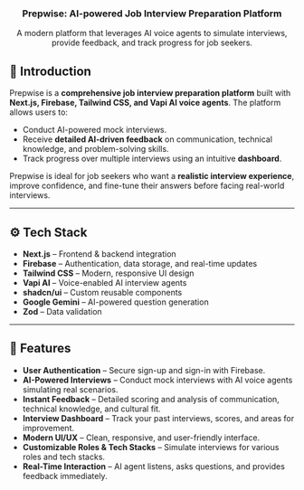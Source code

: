 <div align="center">
  <h3 align="center">Prepwise: AI-powered Job Interview Preparation Platform</h3>

  <p align="center">
    A modern platform that leverages AI voice agents to simulate interviews, provide feedback, and track progress for job seekers.
  </p>
</div>

## 🤖 Introduction

Prepwise is a **comprehensive job interview preparation platform** built with **Next.js, Firebase, Tailwind CSS, and Vapi AI voice agents**. The platform allows users to:

- Conduct AI-powered mock interviews.  
- Receive **detailed AI-driven feedback** on communication, technical knowledge, and problem-solving skills.  
- Track progress over multiple interviews using an intuitive **dashboard**.  

Prepwise is ideal for job seekers who want a **realistic interview experience**, improve confidence, and fine-tune their answers before facing real-world interviews.  

---

## ⚙️ Tech Stack

- **Next.js** – Frontend & backend integration  
- **Firebase** – Authentication, data storage, and real-time updates  
- **Tailwind CSS** – Modern, responsive UI design  
- **Vapi AI** – Voice-enabled AI interview agents  
- **shadcn/ui** – Custom reusable components  
- **Google Gemini** – AI-powered question generation  
- **Zod** – Data validation  

---

## 🔋 Features

- **User Authentication** – Secure sign-up and sign-in with Firebase.  
- **AI-Powered Interviews** – Conduct mock interviews with AI voice agents simulating real scenarios.  
- **Instant Feedback** – Detailed scoring and analysis of communication, technical knowledge, and cultural fit.  
- **Interview Dashboard** – Track your past interviews, scores, and areas for improvement.  
- **Modern UI/UX** – Clean, responsive, and user-friendly interface.  
- **Customizable Roles & Tech Stacks** – Simulate interviews for various roles and tech stacks.  
- **Real-Time Interaction** – AI agent listens, asks questions, and provides feedback immediately.  
